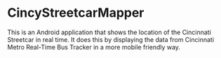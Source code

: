 # CincyStreetcarMapper

This is an Android application that shows the location of the Cincinnati Streetcar in real time.  It does this by displaying the data from Cincinnati Metro Real-Time Bus Tracker in a more mobile friendly way.

